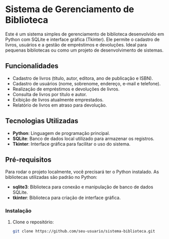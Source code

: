 # Sistema de Gerenciamento de Biblioteca

Este é um sistema simples de gerenciamento de biblioteca desenvolvido em Python com SQLite e interface gráfica (Tkinter). Ele permite o cadastro de livros, usuários e a gestão de empréstimos e devoluções. Ideal para pequenas bibliotecas ou como um projeto de desenvolvimento de sistemas.

## Funcionalidades

- Cadastro de livros (título, autor, editora, ano de publicação e ISBN).
- Cadastro de usuários (nome, sobrenome, endereço, e-mail e telefone).
- Realização de empréstimos e devoluções de livros.
- Consulta de livros por título e autor.
- Exibição de livros atualmente emprestados.
- Relatório de livros em atraso para devolução.

## Tecnologias Utilizadas

- **Python**: Linguagem de programação principal.
- **SQLite**: Banco de dados local utilizado para armazenar os registros.
- **Tkinter**: Interface gráfica para facilitar o uso do sistema.

## Pré-requisitos

Para rodar o projeto localmente, você precisará ter o Python instalado. As bibliotecas utilizadas são padrão no Python:

- **sqlite3**: Biblioteca para conexão e manipulação de banco de dados SQLite.
- **tkinter**: Biblioteca para criação de interface gráfica.

### Instalação

1. Clone o repositório:
   ```bash
   git clone https://github.com/seu-usuario/sistema-biblioteca.git
